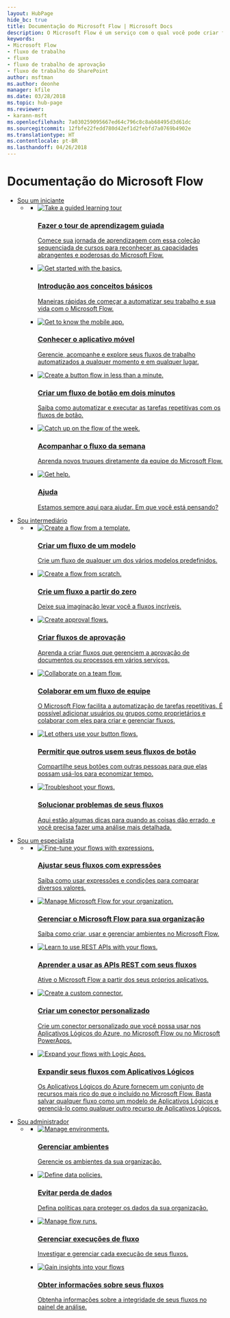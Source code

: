 ```yaml
---
layout: HubPage
hide_bc: true
title: Documentação do Microsoft Flow | Microsoft Docs
description: O Microsoft Flow é um serviço com o qual você pode criar fluxos de trabalho automatizados entre seus aplicativos e serviços favoritos para sincronizar arquivos, obter notificações, coletar dados e muito mais.
keywords:
- Microsoft Flow
- fluxo de trabalho
- fluxo
- fluxo de trabalho de aprovação
- fluxo de trabalho do SharePoint
author: msftman
ms.author: deonhe
manager: kfile
ms.date: 03/28/2018
ms.topic: hub-page
ms.reviewer:
- karann-msft
ms.openlocfilehash: 7a030259095667ed64c796c8c8ab68495d3d61dc
ms.sourcegitcommit: 12fbfe22fedd780d42ef1d2febfd7a0769b4902e
ms.translationtype: HT
ms.contentlocale: pt-BR
ms.lasthandoff: 04/26/2018
---
```

<div id="main" class="v2">
<div class="container">
    <h1>Documentação do Microsoft Flow</h1>
    <ul class="pivots">
        <li>
            <a href="#start">Sou um iniciante</a>
            <ul id="start">
                <li>
                    <a href="#start-all"></a>
                    <ul id="start-all" class="cardsC">
                        <li>
                            <a href="./guided-learning/index.yml">
                            <div class="cardSize">
                                <div class="cardPadding">
                                    <div class="card">
                                        <div class="cardImageOuter">
                                            <div class="cardImage  bgdAccent1">
                                                <img src="media/index/guidedlearningtour.svg" alt="Take a guided learning tour" /><br/>                                            </div>
                                        </div>
                                        <div class="cardText">
                                            <h3>Fazer o tour de aprendizagem guiada</h3>
                                            <p>Comece sua jornada de aprendizagem com essa coleção sequenciada de cursos para reconhecer as capacidades abrangentes e poderosas do Microsoft Flow.</p>
                                        </div>
                                    </div>
                                </div>
                            </div>
                            </a>
                        </li>
                        <li>
                            <a href="getting-started.md">
                            <div class="cardSize">
                                <div class="cardPadding">
                                    <div class="card">
                                        <div class="cardImageOuter">
                                            <div class="cardImage  bgdAccent1">
                                                <img src="media/index/get_started_basics.svg" alt="Get started with the basics." />
                                            </div>
                                        </div>
                                        <div class="cardText">
                                            <h3>Introdução aos conceitos básicos</h3>
                                            <p>Maneiras rápidas de começar a automatizar seu trabalho e sua vida com o Microsoft Flow.</p>
                                        </div>
                                    </div>
                                </div>
                            </div>
                            </a>
                        </li>
                        <li>
                            <a href="mobile-create-flow.md">
                            <div class="cardSize">
                                <div class="cardPadding">
                                    <div class="card">
                                        <div class="cardImageOuter">
                                            <div class="cardImage  bgdAccent1">
                                                <img src="media/index/get_to_know_mobile_app1.svg" alt="Get to know the mobile app." />
                                            </div>
                                        </div>
                                        <div class="cardText">
                                            <h3>Conhecer o aplicativo móvel</h3>
                                            <p>Gerencie, acompanhe e explore seus fluxos de trabalho automatizados a qualquer momento e em qualquer lugar.</p>
                                        </div>
                                    </div>
                                </div>
                            </div>
                            </a>
                        </li>
                        <li>
                            <a href="introduction-to-button-flows.md">
                            <div class="cardSize">
                                <div class="cardPadding">
                                    <div class="card">
                                        <div class="cardImageOuter">
                                            <div class="cardImage  bgdAccent1">
                                                <img src="media/index/create_button_in_minute.svg" alt="Create a button flow in less than a minute." />
                                            </div>
                                        </div>
                                        <div class="cardText">
                                            <h3>Criar um fluxo de botão em dois minutos</h3>
                                            <p>Saiba como automatizar e executar as tarefas repetitivas com os fluxos de botão.</p>
                                        </div>
                                    </div>
                                </div>
                            </div>
                            </a>
                        </li>
                        <li>
                            <a href="https://aka.ms/flowoftheweek">
                            <div class="cardSize">
                                <div class="cardPadding">
                                    <div class="card">
                                        <div class="cardImageOuter">
                                            <div class="cardImage  bgdAccent1">
                                                <img src="media/index/flow_of_the_week.svg" alt="Catch up on the flow of the week." />
                                            </div>
                                        </div>
                                        <div class="cardText">
                                            <h3>Acompanhar o fluxo da semana</h3>
                                            <p>Aprenda novos truques diretamente da equipe do Microsoft Flow.</p>
                                        </div>
                                    </div>
                                </div>
                            </div>
                            </a>
                        </li>
                        <li>
                            <a href="https://flow.microsoft.com/support/">
                            <div class="cardSize">
                                <div class="cardPadding">
                                    <div class="card">
                                        <div class="cardImageOuter">
                                            <div class="cardImage  bgdAccent1">
                                                <img src="media/index/get_help.svg" alt="Get help." />
                                            </div>
                                        </div>
                                        <div class="cardText">
                                            <h3>Ajuda</h3>
                                            <p>Estamos sempre aqui para ajudar. Em que você está pensando?</p>
                                        </div>
                                    </div>
                                </div>
                            </div>
                            </a>
                        </li>
                    </ul>
                </li>
            </ul>
        </li>
        <li>
            <a href="#intermediate">Sou intermediário</a>
            <ul id="intermediate">
                <li>
                    <a href="#intermediate-all"></a>
                    <ul id="intermediate-all" class="cardsC">
                        <li>
                            <a href="get-started-logic-template.md">
                            <div class="cardSize">
                                <div class="cardPadding">
                                    <div class="card">
                                        <div class="cardImageOuter">
                                            <div class="cardImage  bgdAccent1">
                                                <img src="media/index/create_from_template.svg" alt="Create a flow from a template." />
                                            </div>
                                        </div>
                                        <div class="cardText">
                                            <h3>Criar um fluxo de um modelo</h3>
                                            <p>Crie um fluxo de qualquer um dos vários modelos predefinidos.</p>
                                        </div>
                                    </div>
                                </div>
                            </div>
                            </a>
                        </li>
                        <li>
                            <a href="get-started-logic-flow.md">
                            <div class="cardSize">
                                <div class="cardPadding">
                                    <div class="card">
                                        <div class="cardImageOuter">
                                            <div class="cardImage  bgdAccent1">
                                                <img src="media/index/create_from_scratch.svg" alt="Create a flow from scratch." />
                                            </div>
                                        </div>
                                        <div class="cardText">
                                            <h3>Crie um fluxo a partir do zero</h3>
                                            <p>Deixe sua imaginação levar você a fluxos incríveis.</p>
                                        </div>
                                    </div>
                                </div>
                            </div>
                            </a>
                        </li>
                        <li>
                            <a href="modern-approvals.md">
                            <div class="cardSize">
                                <div class="cardPadding">
                                    <div class="card">
                                        <div class="cardImageOuter">
                                            <div class="cardImage  bgdAccent1">
                                                <img src="media/index/create_approval_flows.svg" alt="Create approval flows." />
                                            </div>
                                        </div>
                                        <div class="cardText">
                                            <h3>Criar fluxos de aprovação</h3>
                                            <p>Aprenda a criar fluxos que gerenciem a aprovação de documentos ou processos em vários serviços.</p>
                                        </div>
                                    </div>
                                </div>
                            </div>
                            </a>
                        </li>
                        <li>
                            <a href="create-team-flows.md">
                            <div class="cardSize">
                                <div class="cardPadding">
                                    <div class="card">
                                        <div class="cardImageOuter">
                                            <div class="cardImage  bgdAccent1">
                                                <img src="media/index/collaborate_on_flows.svg" alt="Collaborate on a team flow." />
                                            </div>
                                        </div>
                                        <div class="cardText">
                                            <h3>Colaborar em um fluxo de equipe</h3>
                                            <p>O Microsoft Flow facilita a automatização de tarefas repetitivas. É possível adicionar usuários ou grupos como proprietários e colaborar com eles para criar e gerenciar fluxos.</p>
                                        </div>
                                    </div>
                                </div>
                            </div>
                            </a>
                        </li>
                        <li>
                            <a href="share-buttons.md">
                            <div class="cardSize">
                                <div class="cardPadding">
                                    <div class="card">
                                        <div class="cardImageOuter">
                                            <div class="cardImage  bgdAccent1">
                                                <img src="media/index/share_buttons.svg" alt="Let others use your button flows." />
                                            </div>
                                        </div>
                                        <div class="cardText">
                                            <h3>Permitir que outros usem seus fluxos de botão</h3>
                                            <p>Compartilhe seus botões com outras pessoas para que elas possam usá-los para economizar tempo.</p>
                                        </div>
                                    </div>
                                </div>
                            </div>
                            </a>
                        </li>
                        <li>
                            <a href="fix-flow-failures.md">
                            <div class="cardSize">
                                <div class="cardPadding">
                                    <div class="card">
                                        <div class="cardImageOuter">
                                            <div class="cardImage  bgdAccent1">
                                                <img src="media/index/troubleshoot.svg" alt="Troubleshoot your flows." />
                                            </div>
                                        </div>
                                        <div class="cardText">
                                            <h3>Solucionar problemas de seus fluxos</h3>
                                            <p>Aqui estão algumas dicas para quando as coisas dão errado, e você precisa fazer uma análise mais detalhada.</p>
                                        </div>
                                    </div>
                                </div>
                            </div>
                            </a>
                        </li>
                    </ul>
                </li>
            </ul>
        </li>
        <li>
            <a href="#expert">Sou um especialista</a>
            <ul id="expert">
                <li>
                    <a href="#expert-all"></a>
                    <ul id="expert-all" class="cardsC">
                        <li>
                            <a href="use-expressions-in-conditions.md">
                            <div class="cardSize">
                                <div class="cardPadding">
                                    <div class="card">
                                        <div class="cardImageOuter">
                                            <div class="cardImage  bgdAccent1">
                                                <img src="media/index/use_expressions.svg" alt="Fine-tune your flows with expressions." />
                                            </div>
                                        </div>
                                        <div class="cardText">
                                            <h3>Ajustar seus fluxos com expressões</h3>
                                            <p>Saiba como usar expressões e condições para comparar diversos valores.</p>
                                        </div>
                                    </div>
                                </div>
                            </div>
                            </a>
                        </li>
                        <li>
                            <a href="environments-overview-admin.md">
                            <div class="cardSize">
                                <div class="cardPadding">
                                    <div class="card">
                                        <div class="cardImageOuter">
                                            <div class="cardImage  bgdAccent1">
                                                <img src="media/index/environments_dlp.svg" alt="Manage Microsoft Flow for your organization." />
                                            </div>
                                        </div>
                                        <div class="cardText">
                                            <h3>Gerenciar o Microsoft Flow para sua organização</h3>
                                            <p>Saiba como criar, usar e gerenciar ambientes no Microsoft Flow.</p>
                                        </div>
                                    </div>
                                </div>
                            </div>
                            </a>
                        </li>
                        <li>
                            <a href="https://flow.microsoft.com/blog/call-flow-restapi/">
                            <div class="cardSize">
                                <div class="cardPadding">
                                    <div class="card">
                                        <div class="cardImageOuter">
                                            <div class="cardImage  bgdAccent1">
                                                <img src="media/index/use_rest_apis.svg" alt="Learn to use REST APIs with your flows." />
                                            </div>
                                        </div>
                                        <div class="cardText">
                                            <h3>Aprender a usar as APIs REST com seus fluxos</h3>
                                            <p>Ative o Microsoft Flow a partir dos seus próprios aplicativos.</p>
                                        </div>
                                    </div>
                                </div>
                            </div>
                            </a>
                        </li>
                        <li>
                            <a href="https://docs.microsoft.com/connectors/custom-connectors/create-web-api-connector">
                            <div class="cardSize">
                                <div class="cardPadding">
                                    <div class="card">
                                        <div class="cardImageOuter">
                                            <div class="cardImage  bgdAccent1">
                                                <img src="media/index/create_custom_connector.svg" alt="Create a custom connector." />
                                            </div>
                                        </div>
                                        <div class="cardText">
                                            <h3>Criar um conector personalizado</h3>
                                            <p>Crie um conector personalizado que você possa usar nos Aplicativos Lógicos do Azure, no Microsoft Flow ou no Microsoft PowerApps.</p>
                                        </div>
                                    </div>
                                </div>
                            </div>
                            </a>
                        </li>
                        <li>
                            <a href="https://flow.microsoft.com/blog/grow-up-to-logic-apps">
                            <div class="cardSize">
                                <div class="cardPadding">
                                    <div class="card">
                                        <div class="cardImageOuter">
                                            <div class="cardImage  bgdAccent1">
                                                <img src="media/index/expand_to_logic_apps.svg" alt="Expand your flows with Logic Apps." />
                                            </div>
                                        </div>
                                        <div class="cardText">
                                            <h3>Expandir seus fluxos com Aplicativos Lógicos</h3>
                                            <p>Os Aplicativos Lógicos do Azure fornecem um conjunto de recursos mais rico do que o incluído no Microsoft Flow. Basta salvar qualquer fluxo como um modelo de Aplicativos Lógicos e gerenciá-lo como qualquer outro recurso de Aplicativos Lógicos.</p>
                                        </div>
                                    </div>
                                </div>
                            </div>
                            </a>
                        </li>
                    </ul>
                </li>
            </ul>
        </li>
        <li>
            <a href="#admin">Sou administrador</a>
            <ul id="admin">
                <li>
                    <a href="#admin-all"></a>
                    <ul id="admin-all" class="cardsC">
                        <li>
                            <a href="environments-overview-admin.md">
                            <div class="cardSize">
                                <div class="cardPadding">
                                    <div class="card">
                                        <div class="cardImageOuter">
                                            <div class="cardImage  bgdAccent1">
                                                <img src="media/index/environments_dlp.svg" alt="Manage environments." />
                                            </div>
                                        </div>
                                        <div class="cardText">
                                            <h3>Gerenciar ambientes</h3>
                                            <p>Gerencie os ambientes da sua organização.</p>
                                        </div>
                                    </div>
                                </div>
                            </div>
                            </a>
                        </li>
                        <li>
                            <a href="prevent-data-loss.md">
                            <div class="cardSize">
                                <div class="cardPadding">
                                    <div class="card">
                                        <div class="cardImageOuter">
                                            <div class="cardImage  bgdAccent1">
                                                <img src="media/index/environments_dlp.svg" alt="Define data policies." />
                                            </div>
                                        </div>
                                        <div class="cardText">
                                            <h3>Evitar perda de dados</h3>
                                            <p>Defina políticas para proteger os dados da sua organização.</p>
                                        </div>
                                    </div>
                                </div>
                            </div>
                            </a>
                        </li>
                        <li>
                            <a href="https://flow.microsoft.com/blog/accessing-office-365-security-compliance-center-logs-from-microsoft-flow/">
                            <div class="cardSize">
                                <div class="cardPadding">
                                    <div class="card">
                                        <div class="cardImageOuter">
                                            <div class="cardImage  bgdAccent1">
                                                <img src="media/index/manage_runs.svg" alt="Manage flow runs." />
                                            </div>
                                        </div>
                                        <div class="cardText">
                                            <h3>Gerenciar execuções de fluxo</h3>
                                            <p>Investigar e gerenciar cada execução de seus fluxos.</p>
                                        </div>
                                    </div>
                                </div>
                            </div>
                            </a>
                        </li>
                        <li>
                            <a href="https://flow.microsoft.com/blog/announcing-microsoft-flow-analytics/">
                            <div class="cardSize">
                                <div class="cardPadding">
                                    <div class="card">
                                        <div class="cardImageOuter">
                                            <div class="cardImage  bgdAccent1">
                                                <img src="media/index/analytics_reporting.svg" alt="Gain insights into your flows" />
                                            </div>
                                        </div>
                                        <div class="cardText">
                                            <h3>Obter informações sobre seus fluxos</h3>
                                            <p>Obtenha informações sobre a integridade de seus fluxos no painel de análise.</p>
                                        </div>
                                    </div>
                                </div>
                            </div>
                            </a>
                        </li>
                    </ul>
                </li>
            </ul>
        </li>
    </ul>
</div>
